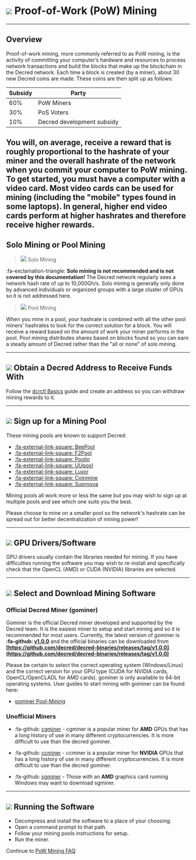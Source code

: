 # <img class="dcr-icon" src="/img/dcr-icons/PoWMine.svg" /> Proof-of-Work (PoW) Mining

---

## Overview  

Proof-of-work mining, more commonly referred to as PoW mining, is the activity
of committing your computer’s hardware and resources to process network
transactions and build the blocks that make up the blockchain in the Decred
network. Each time a block is created (by a miner), about 30 new Decred coins
are made. These coins are then split up as follows:

Subsidy | Party
---     | ---
60%   | PoW Miners
30%   | PoS Voters
10%   | Decred development subsidy

You will, on average, receive a reward that is roughly proportional to the
hashrate of your miner and the overall hashrate of the network when you commit
your computer to PoW mining. To get started, you must have a computer with a
video card. Most video cards can be used for mining (including the "mobile"
types found in some laptops). In general, higher end video cards perform at
higher hashrates and therefore receive higher rewards.
---

## Solo Mining or Pool Mining  

> <img class="dcr-icon" src="/img/dcr-icons/Solo.svg" /> Solo Mining

:fa-exclamation-triangle: **Solo mining is not recommended and is not covered by this documentation!** The Decred network regularly sees a network hash rate of up to 10,000Gh/s. Solo mining is generally only done by advanced individuals or organized groups with a large cluster of GPUs so it is not addressed here.

> <img class="dcr-icon" src="/img/dcr-icons/Pool.svg" /> Pool Mining

When you mine in a pool, your hashrate is combined with all the other pool miners’ hashrates to look for the correct solution for a block. You will receive a reward based on the amount of work your miner performs in the pool.
Pool mining distributes shares based on blocks found so you can earn a steady amount of Decred rather than the "all or none" of solo mining.

---

## <img class="dcr-icon" src="/img/dcr-icons/Receive.svg" /> Obtain a Decred Address to Receive Funds With

Follow the [dcrctl Basics](../getting-started/user-guides/dcrctl-basics.md) guide and create an address so you can withdraw mining rewards to it.

---

## <img class="dcr-icon" src="/img/dcr-icons/SignUpForPool.svg" /> Sign up for a Mining Pool

These mining pools are known to support Decred:

* [:fa-external-link-square: BeePool](https://beepool.org)
* [:fa-external-link-square: F2Pool](https://www.f2pool.com)
* [:fa-external-link-square: Poolin](https://www.poolin.com)
* [:fa-external-link-square: UUpool](https://uupool.cn/dcr)
* [:fa-external-link-square: Luxor](https://mining.luxor.tech/decred)
* [:fa-external-link-square: Coinmine](https://www2.coinmine.pl/dcr/)
* [:fa-external-link-square: Suprnova](https://dcr.suprnova.cc)

Mining pools all work more or less the same but you may wish to sign up at multiple pools and see which one suits you the best.

Please choose to mine on a smaller pool so the network's hashrate can be spread out for better decentralization of mining power!

---

## <img class="dcr-icon" src="/img/dcr-icons/Servers.svg" /> GPU Drivers/Software

GPU drivers usually contain the libraries needed for mining.  If you have difficulties running the software you may wish to re-install and specifically check that the OpenCL (AMD) or CUDA (NVIDIA) libraries are selected.

---

## <img class="dcr-icon" src="/img/dcr-icons/Download.svg" /> Select and Download Mining Software

### Official Decred Miner (gominer)

Gominer is the official Decred miner developed and supported by the Decred team. It is the easiest miner to setup and start mining and so it is recommended for most users. Currently, the latest version of gominer is **:fa-github: [v1.0.0](https://github.com/decred/gominer/releases/)** and the official binaries can be downloaded from **[https://github.com/decred/decred-binaries/releases/tag/v1.0.0](https://github.com/decred/decred-binaries/releases/tag/v1.0.0)**

Please be certain to select the correct operating system (Windows/Linux) and the correct version for your GPU type (CUDA for NVIDIA cards, OpenCL/OpenCLADL for AMD cards). gominer is only available to 64-bit operating systems. User guides to start mining with gominer can be found here:

- [gominer Pool-Mining](../mining/proof-of-work/pool-mining/gominer.md)

### Unofficial Miners

* :fa-github: [cgminer](https://github.com/kR105-zz/cgminer) - cgminer is a popular miner for **AMD** GPUs that has a long history of use in many different cryptocurrencies. It is more difficult to use than the decred gominer.

* :fa-github: [ccminer](https://github.com/tpruvot/ccminer) - ccminer is a popular miner for **NVIDIA** GPUs that has a long history of use in many different cryptocurrencies. It is more difficult to use than the decred gominer.

* :fa-github: [sgminer](https://github.com/tpruvot/sgminer) - Those with an **AMD** graphics card running Windows may want to download sgminer.

---

## <img class="dcr-icon" src="/img/dcr-icons/Dcrtl.svg" /> Running the Software

* Decompress and install the software to a place of your choosing.
* Open a command prompt to that path.
* Follow your mining pools instructions for setup.
* Run the miner.

Continue to [PoW Mining FAQ](../faq/proof-of-work-mining.md)

